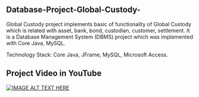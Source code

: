 ## Database-Project-Global-Custody-
Global Custody project implements basic of functionality of Global Custody which is related with asset, bank, bond, custodian, customer, settlement. It is a Database Management System (DBMS) project which was implemented with Core Java, MySQL.

Technology Stack: Core Java, JFrame, MySQL, Microsoft Access.

## Project Video in YouTube
[![IMAGE ALT TEXT HERE](https://img.youtube.com/vi/Ot74sLqfBN4/0.jpg)](https://www.youtube.com/watch?v=Ot74sLqfBN4)
